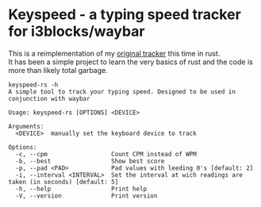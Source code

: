 # Keyspeed - a typing speed tracker for i3blocks/waybar
This is a reimplementation of my [original tracker](https://github.com/indeedhat/keyspeed) this time in rust.  
It has been a simple project to learn the very basics of rust and the code is more than likely total garbage.

```
keyspeed-rs -h
A simple tool to track your typing speed. Designed to be used in conjunction with waybar

Usage: keyspeed-rs [OPTIONS] <DEVICE>

Arguments:
  <DEVICE>  manually set the keyboard device to track

Options:
  -c, --cpm                  Count CPM instead of WPM
  -b, --best                 Show best score
  -p, --pad <PAD>            Pad values with leeding 0's [default: 2]
  -i, --interval <INTERVAL>  Set the interval at wich readings are taken (in seconds) [default: 5]
  -h, --help                 Print help
  -V, --version              Print version
```
